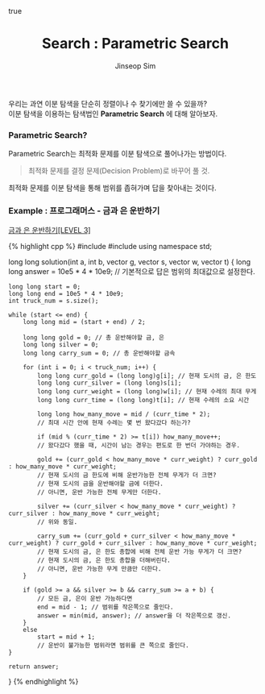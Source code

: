 ﻿---
layout: post
title: "Search : Parametric Search"
categories: Algorithm
tags: [cpp]
author:
  - Jinseop Sim
math: true
toc: true
---
우리는 과연 이분 탐색을 단순히 정렬이나 수 찾기에만 쓸 수 있을까?  
이분 탐색을 이용하는 탐색법인 __Parametric Search__ 에 대해 알아보자.  

### Parametric Search?
Parametric Search는 최적화 문제를 이분 탐색으로 풀어나가는 방법이다.  

> 최적화 문제를 결정 문제(Decision Problem)로 바꾸어 풀 것.  

최적화 문제를 이분 탐색을 통해 범위를 좁혀가며 답을 찾아내는 것이다.  

### Example : 프로그래머스 - 금과 은 운반하기
[금과 은 운반하기[LEVEL 3]](https://school.programmers.co.kr/learn/courses/30/lessons/86053)  

{% highlight cpp %}
#include <string>
#include <vector>
using namespace std;

long long solution(int a, int b, vector<int> g, vector<int> s, vector<int> w, vector<int> t) {
    long long answer = 10e5 * 4 * 10e9;
    // 기본적으로 답은 범위의 최대값으로 설정한다.

    long long start = 0;
    long long end = 10e5 * 4 * 10e9;
    int truck_num = s.size();

    while (start <= end) {
        long long mid = (start + end) / 2;

        long long gold = 0; // 총 운반해야할 금, 은
        long long silver = 0;
        long long carry_sum = 0; // 총 운반해야할 금속

        for (int i = 0; i < truck_num; i++) {
            long long curr_gold = (long long)g[i]; // 현재 도시의 금, 은 한도
            long long curr_silver = (long long)s[i];
            long long curr_weight = (long long)w[i]; // 현재 수레의 최대 무게
            long long curr_time = (long long)t[i]; // 현재 수레의 소요 시간

            long long how_many_move = mid / (curr_time * 2);
            // 최대 시간 안에 현재 수레는 몇 번 왔다갔다 하는가?

            if (mid % (curr_time * 2) >= t[i]) how_many_move++;
            // 왔다갔다 했을 때, 시간이 남는 경우는 편도로 한 번더 가야하는 경우.

            gold += (curr_gold < how_many_move * curr_weight) ? curr_gold : how_many_move * curr_weight;
            // 현재 도시의 금 한도에 비해 운반가능한 전체 무게가 더 크면?
            // 현재 도시의 금을 운반해야할 금에 더한다.
            // 아니면, 운반 가능한 전체 무게만 더한다.

            silver += (curr_silver < how_many_move * curr_weight) ? curr_silver : how_many_move * curr_weight;
            // 위와 동일.

            carry_sum += (curr_gold + curr_silver < how_many_move * curr_weight) ? curr_gold + curr_silver : how_many_move * curr_weight;
            // 현재 도시의 금, 은 한도 총합에 비해 전체 운반 가능 무게가 더 크면?
            // 현재 도시의 금, 은 한도 총합을 더해버린다.
            // 아니면, 운반 가능한 무게 만큼만 더한다.
        }

        if (gold >= a && silver >= b && carry_sum >= a + b) {
            // 모든 금, 은이 운반 가능하다면
            end = mid - 1; // 범위를 작은쪽으로 줄인다.
            answer = min(mid, answer); // answer을 더 작은쪽으로 갱신.
        }
        else
            start = mid + 1;
            // 운반이 불가능한 범위라면 범위를 큰 쪽으로 줄인다.
    }

    return answer;
}
{% endhighlight %}